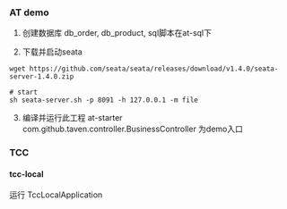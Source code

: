 ###  AT demo

1. 创建数据库 db_order, db_product, sql脚本在at-sql下

2. 下载并启动seata
```
wget https://github.com/seata/seata/releases/download/v1.4.0/seata-server-1.4.0.zip

# start
sh seata-server.sh -p 8091 -h 127.0.0.1 -m file
```
3. 编译并运行此工程
at-starter com.github.taven.controller.BusinessController 为demo入口

### TCC

#### tcc-local
运行 TccLocalApplication